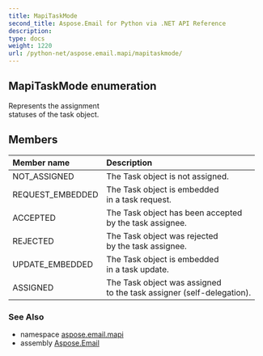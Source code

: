 ```yaml
---
title: MapiTaskMode
second_title: Aspose.Email for Python via .NET API Reference
description: 
type: docs
weight: 1220
url: /python-net/aspose.email.mapi/mapitaskmode/
---
```


## MapiTaskMode enumeration

Represents the assignment <br/>            statuses of the task object.

## Members
| Member name | Description |
| :- | :- |
|NOT_ASSIGNED|The Task object is not assigned.|
|REQUEST_EMBEDDED|The Task object is embedded <br/>            in a task request.|
|ACCEPTED|The Task object has been accepted <br/>            by the task assignee.|
|REJECTED|The Task object was rejected <br/>            by the task assignee.|
|UPDATE_EMBEDDED|The Task object is embedded <br/>            in a task update.|
|ASSIGNED|The Task object was assigned <br/>            to the task assigner (self-delegation).|

### See Also

* namespace [aspose.email.mapi](/email/python-net/aspose.email.mapi/)
* assembly [Aspose.Email](/email/python-net/)

